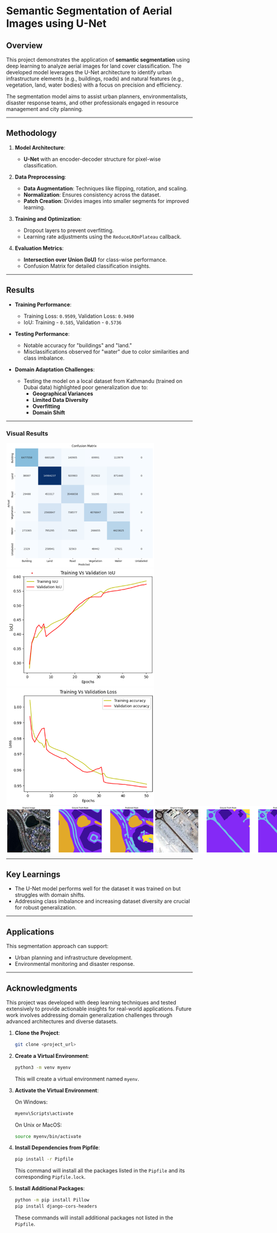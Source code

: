 # Semantic Segmentation of Aerial Images using U-Net

## Overview
This project demonstrates the application of **semantic segmentation** using deep learning to analyze aerial images for land cover classification. The developed model leverages the U-Net architecture to identify urban infrastructure elements (e.g., buildings, roads) and natural features (e.g., vegetation, land, water bodies) with a focus on precision and efficiency. 

The segmentation model aims to assist urban planners, environmentalists, disaster response teams, and other professionals engaged in resource management and city planning.

---

## Methodology
1. **Model Architecture**:  
   - **U-Net** with an encoder-decoder structure for pixel-wise classification.

2. **Data Preprocessing**:  
   - **Data Augmentation**: Techniques like flipping, rotation, and scaling.  
   - **Normalization**: Ensures consistency across the dataset.  
   - **Patch Creation**: Divides images into smaller segments for improved learning.  

3. **Training and Optimization**:  
   - Dropout layers to prevent overfitting.  
   - Learning rate adjustments using the `ReduceLROnPlateau` callback.  

4. **Evaluation Metrics**:  
   - **Intersection over Union (IoU)** for class-wise performance.  
   - Confusion Matrix for detailed classification insights.

---

## Results
- **Training Performance**:  
  - Training Loss: `0.9509`, Validation Loss: `0.9490`  
  - IoU: Training - `0.585`, Validation - `0.5736`

- **Testing Performance**:  
  - Notable accuracy for "buildings" and "land."  
  - Misclassifications observed for "water" due to color similarities and class imbalance.

- **Domain Adaptation Challenges**:  
  - Testing the model on a local dataset from Kathmandu (trained on Dubai data) highlighted poor generalization due to:  
    - **Geographical Variances**  
    - **Limited Data Diversity**  
    - **Overfitting**  
    - **Domain Shift**

---
### Visual Results
<img src="https://github.com/agrimpaneru/Aerial-Image-segmentation-Using-UNET/blob/main/confusion%20matrix.png" width="400" />

<img src="https://github.com/agrimpaneru/Aerial-Image-segmentation-Using-UNET/blob/main/training%20vs%20val%20iou%20final.png" width="400" />

<img src="https://github.com/agrimpaneru/Aerial-Image-segmentation-Using-UNET/blob/main/training%20vs%20val%20loss.png" width="400" />

<div style="display: flex; justify-content: space-between;">
    <img src="https://github.com/agrimpaneru/Aerial-Image-segmentation-Using-UNET/blob/main/modelpredict2.png" width="400" />
    <img src="https://github.com/agrimpaneru/Aerial-Image-segmentation-Using-UNET/blob/main/modelpredict3.png" width="400" />
</div>

---
## Key Learnings
- The U-Net model performs well for the dataset it was trained on but struggles with domain shifts.  
- Addressing class imbalance and increasing dataset diversity are crucial for robust generalization.

---

## Applications
This segmentation approach can support:  
- Urban planning and infrastructure development.  
- Environmental monitoring and disaster response.  

---

## Acknowledgments
This project was developed with deep learning techniques and tested extensively to provide actionable insights for real-world applications. Future work involves addressing domain generalization challenges through advanced architectures and diverse datasets.


1. **Clone the Project**: 

    ```bash
    git clone <project_url>
    ```

2. **Create a Virtual Environment**:

    ```bash
    python3 -m venv myenv
    ```

    This will create a virtual environment named `myenv`.

3. **Activate the Virtual Environment**:

    On Windows:
    ```bash
    myenv\Scripts\activate
    ```

    On Unix or MacOS:
    ```bash
    source myenv/bin/activate
    ```

4. **Install Dependencies from Pipfile**:

    ```bash
    pip install -r Pipfile
    ```

    This command will install all the packages listed in the `Pipfile` and its corresponding `Pipfile.lock`.

5. **Install Additional Packages**:

    ```bash
    python -m pip install Pillow
    pip install django-cors-headers
    ```

    These commands will install additional packages not listed in the `Pipfile`.
